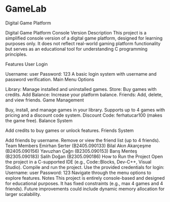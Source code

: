 # GameLab
Digital Game Platform

Digital Game Platform Console Version
Description
This project is a simplified console version of a digital game platform, designed for learning purposes only. It does not reflect real-world gaming platform functionality but serves as an educational tool for understanding C programming principles.

Features
User Login

Username: user
Password: 123
A basic login system with username and password verification.
Main Menu Options

Library: Manage installed and uninstalled games.
Store: Buy games with credits.
Add Balance: Increase your platform balance.
Friends: Add, delete, and view friends.
Game Management

Buy, install, and manage games in your library.
Supports up to 4 games with pricing and a discount code system.
Discount Code: ferhatucar100 (makes the game free).
Balance System

Add credits to buy games or unlock features.
Friends System

Add friends by username.
Remove or view the friend list (up to 4 friends).
Team Members
Emirhan Serter (B2405.090133)
Bilal Akın Akarçeşme (B2405.090156)
Yavuzhan Çağrı (B2305.090153)
Barış Menteş (B2305.090183)
Salih Doğan (B2305.090186)
How to Run the Project
Open the project in a C-supported IDE (e.g., Code::Blocks, Dev-C++, Visual Studio).
Compile and run the project.
Use the provided credentials for login:
Username: user
Password: 123
Navigate through the menu options to explore features.
Notes
This project is entirely console-based and designed for educational purposes.
It has fixed constraints (e.g., max 4 games and 4 friends).
Future improvements could include dynamic memory allocation for larger scalability.
